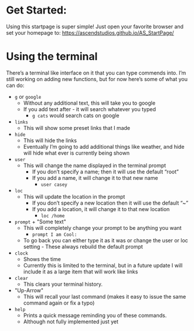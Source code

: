 # Get Started:

Using this startpage is super simple! Just open your favorite browser and set your homepage to: https://ascendstudios.github.io/AS_StartPage/

# Using the terminal

There’s a terminal like interface on it that you can type commends into. I’m still working on adding new functions, but for now here’s some of what you can do:

- `g` or `google`
  - Without any  additional text, this will take you to google
  - If you add text after - it will search whatever you typed
    - `g cats` would search cats on google
- `links`
  - This will show some preset links that I made
- `hide`
  - This will hide the links
  - Eventually I’m going to add additional things like weather, and hide will hide what ever is currently being shown
- `user`
  - This will change the name displayed in the terminal prompt
    - If you don’t specify a name; then it will use the default “root”
    - If you add a name, it will change it to that new name
      - `user casey`
- `loc`
  - This will update the location in the prompt
    - If you don’t specify a new location then it will use the default “~”
    - If you add a location, it will change it to that new location
      - `loc /home`
- `prompt` + "Some text"
  - This will completely change your prompt to be anything you want
    - `prompt I am Cool: `
  - To go back you can either type it as it was or change the user or loc setting - These always rebuild the default prompt
- `clock`
  - Shows the time
  - Currently this is limited to the terminal, but in a future update I will include it as a large item that will work like links
- `clear`
  - This clears your terminal history.
- "Up-Arrow"
  - This will recall your last command (makes it easy to issue the same command again or fix a typo)
- `help`
  - Prints a quick message reminding you of these commands.
  - Although not fully implemented just yet
